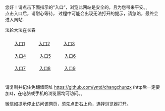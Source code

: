您好！请点击下面指示的“入口”，浏览此网站是安全的，且为您带来平安。。 <br/>
点击入口后，请耐心等待， 过程中可能会出现无法打开的提示，请忽略，最终会进入网站. </br>

法轮大法在长春<br/>
<div style="padding:10px"><a style="margin:20px" target="_blank" href="https://dibiqjefrpquq.cloudfront.net/2Qpsp?mywgtjha" id="ccLink1" rel="nofollow">入口1</a> <a target="_blank" style="margin:20px" href="https://d27fvt88f4r345.cloudfront.net/2Qpsp?vwknwkx" id="ccLink2" rel="nofollow">入口2</a> <a style="margin:20px" target="_blank" href="https://d1qv1cabvj91ac.cloudfront.net/2Qpsp?uylelcy" id="ccLink3" rel="nofollow">入口3</a></div>

<div style="padding:10px" ><a style="margin:20px" target="_blank" href="https://dibiqjefrpquq.cloudfront.net/2Qpsp?mywgtjha" id="ccLink4" rel="nofollow">入口4</a> <a style="margin:20px" href="https://d27fvt88f4r345.cloudfront.net/2Qpsp?vwknwkx" target="_blank" id="ccLink5" rel="nofollow">入口5</a> <a style="margin:20px" href="https://d1qv1cabvj91ac.cloudfront.net/2Qpsp?uylelcy" target="_blank" id="ccLink6" rel="nofollow">入口6</a></div>

<div style="padding:10px"><a style="margin:20px" target="_blank" href="https://dibiqjefrpquq.cloudfront.net/2Qpsp?mywgtjha" id="ccLink7" rel="nofollow">入口7</a> <a style="margin:20px" href="https://d27fvt88f4r345.cloudfront.net/2Qpsp?vwknwkx" target="_blank" id="ccLink8" rel="nofollow">入口8</a> <a style="margin:20px" target="_blank" href="https://d1qv1cabvj91ac.cloudfront.net/2Qpsp?uylelcy" id="ccLink9" rel="nofollow">入口9</a></div>

<br/>



请复制并记住免翻墙网址 https://github.com/yntd/changchunzx (http后一定要加s)，在电脑或手机的浏览器均可访问。。<br/>

微信如提示停止访问该网页，须先点击右上角，选择浏览器打开。
